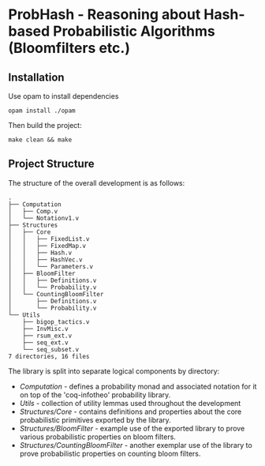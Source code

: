 # ProbHash -  Reasoning about Hash-based Probabilistic Algorithms (Bloomfilters etc.)

## Installation
Use opam to install dependencies

```
opam install ./opam
```

Then build the project:
```
make clean && make
```


## Project Structure
The structure of the overall development is as follows:
```
.
├── Computation
│   ├── Comp.v
│   └── Notationv1.v
├── Structures
│   ├── Core
│   │   ├── FixedList.v
│   │   ├── FixedMap.v
│   │   ├── Hash.v
│   │   ├── HashVec.v
│   │   └── Parameters.v
│   ├── BloomFilter
│   │   ├── Definitions.v
│   │   └── Probability.v
│   └── CountingBloomFilter
│       ├── Definitions.v
│       └── Probability.v
└── Utils
    ├── bigop_tactics.v
    ├── InvMisc.v
    ├── rsum_ext.v
    ├── seq_ext.v
    └── seq_subset.v
7 directories, 16 files
```
The library is split into separate logical components by directory:
- *Computation* - defines a probability monad and associated notation for it on top of the 'coq-infotheo' probability library.
- *Utils* - collection of utility lemmas used throughout the development
- *Structures/Core* - contains definitions and properties about the core probabilistic primitives exported by the library.
- *Structures/BloomFilter* - example use of the exported library to prove various probabilistic properties on bloom filters.
- *Structures/CountingBloomFilter* - another exemplar use of the library to prove probabilistic properties on counting bloom filters. 